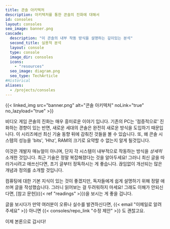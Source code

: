 ```yaml
---
title: 콘솔 아키텍처
description: 아키텍처를 통한 콘솔의 진화에 대해서
id: consoles
layout: consoles
seo_image: banner.png
cascade:
  description: "이 콘솔의 내부 작동 방식을 설명하는 깊이있는 분석"
  second_title: 실용적 분석
  layout: console
  type: console
  image_dir: consoles
  icons:
    - "resources"
  seo_image: diagram.png
  seo_type: TechArticle
#Historical
aliases:
  - /projects/consoles
---
```


{{< linked_img src="banner.png" alt="콘솔 아키텍처" noLink="true" no_lazyload="true" >}}

비디오 게임 콘솔의 진화는 매우 흥미로운 이야기 입니다. 기존의 PC는 '점증적으로' 진화하는 경향이 있는 반면, 새로운 세대의 콘솔은 완전히 새로운 방식을 도입하기 때문입니다. 이 시리즈에선 최신 기술 동향 뒤에 감춰진 것들을 볼 수 있습니다. 또, 왜 콘솔 시스템의 성능을 'bits', 'Hhz', RAM의 크기로 요약할 수 없는지 알게 될것입니다.

이것은 개발자 매뉴얼이 아니며, 단지 각 시스템이 내부적으로 작동하는 방식을 *상세히* 소개한 것입니다. 최근 기술은 정말 복잡해졌다는 것을 알아두세요! 그러니 최신 글을 따라가시려고 애쓰신다면, 초기 글부터 정독하시는 게 좋습니다. 끊임없이 개선되는 많은 개념과 정의를 소개할 것입니다.

컴퓨팅에 대한 기본 지식이 있는 것이 좋겠지만, 독자들에게 쉽게 설명하기 위해 정말 애쓰며 글을 작성했습니다. 그러니 읽어보는 걸 두려워하지 마세요! 그래도 이해가 안되신다면, [참고 문헌]({{< ref "readings" >}})을 보시는 게 좋을 겁니다.

글을 보시다가 만약 여러분이 오류나 실수를 발견하신다면, {{< email "이메일로 알려주세요" >}} 아니면 {{< consoles/repo_link "수정 제안" >}} 도 괜찮고요.

이제 본론으로 갑시다!
